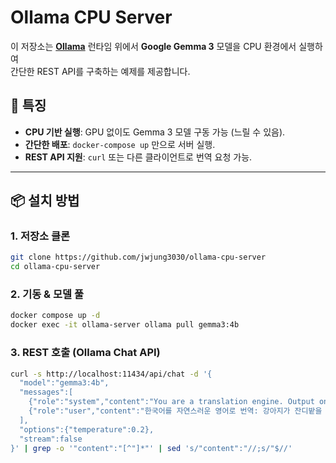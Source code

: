 # Ollama CPU Server

이 저장소는 **[Ollama](https://github.com/ollama/ollama)** 런타임 위에서 **Google Gemma 3** 모델을 CPU 환경에서 실행하여  
간단한 REST API를 구축하는 예제를 제공합니다.

## 🚀 특징
- **CPU 기반 실행**: GPU 없이도 Gemma 3 모델 구동 가능 (느릴 수 있음).
- **간단한 배포**: `docker-compose up` 만으로 서버 실행.
- **REST API 지원**: `curl` 또는 다른 클라이언트로 번역 요청 가능.
---

## 📦 설치 방법

### 1. 저장소 클론
```bash
git clone https://github.com/jwjung3030/ollama-cpu-server
cd ollama-cpu-server

```

### 2. 기동 & 모델 풀
```bash
docker compose up -d
docker exec -it ollama-server ollama pull gemma3:4b

```

### 3. REST 호출 (Ollama Chat API)
```bash
curl -s http://localhost:11434/api/chat -d '{
  "model":"gemma3:4b",
  "messages":[
    {"role":"system","content":"You are a translation engine. Output only the translation."},
    {"role":"user","content":"한국어를 자연스러운 영어로 번역: 강아지가 잔디밭을 뛰어다닌다."}
  ],
  "options":{"temperature":0.2},
  "stream":false
}' | grep -o '"content":"[^"]*"' | sed 's/"content":"//;s/"$//'

